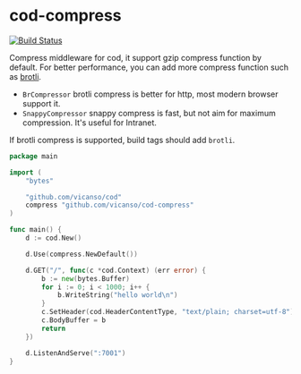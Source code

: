 # cod-compress

[![Build Status](https://img.shields.io/travis/vicanso/cod-compress.svg?label=linux+build)](https://travis-ci.org/vicanso/cod-compress)

Compress middleware for cod, it support gzip compress function by default. For better performance, you can add more compress function such as [brotli](./brotli.md).

- `BrCompressor` brotli compress is better for http, most modern browser support it.
- `SnappyCompressor` snappy compress is fast, but not aim for maximum compression. It's useful for Intranet.

If brotli compress is supported, build tags should add `brotli`.

```go
package main

import (
	"bytes"

	"github.com/vicanso/cod"
	compress "github.com/vicanso/cod-compress"
)

func main() {
	d := cod.New()

	d.Use(compress.NewDefault())

	d.GET("/", func(c *cod.Context) (err error) {
		b := new(bytes.Buffer)
		for i := 0; i < 1000; i++ {
			b.WriteString("hello world\n")
		}
		c.SetHeader(cod.HeaderContentType, "text/plain; charset=utf-8")
		c.BodyBuffer = b
		return
	})

	d.ListenAndServe(":7001")
}
```